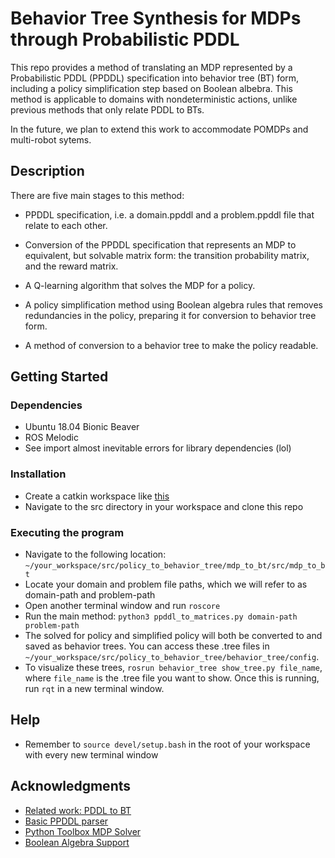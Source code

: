 # Behavior Tree Synthesis for MDPs through Probabilistic PDDL 

This repo provides a method of translating an MDP represented by a Probabilistic PDDL (PPDDL) specification into behavior tree (BT) form, including a policy simplification step based on Boolean albebra. This method is applicable to domains with nondeterministic actions, unlike previous methods that only relate PDDL to BTs.

In the future, we plan to extend this work to accommodate POMDPs and multi-robot sytems.

## Description

There are five main stages to this method:

* PPDDL specification, i.e. a domain.ppddl and a problem.ppddl file that relate to each other.

* Conversion of the PPDDL specification that represents an MDP to equivalent, but solvable matrix form: the transition probability matrix, and the reward matrix.

* A Q-learning algorithm that solves the MDP for a policy.

* A policy simplification method using Boolean algebra rules that removes redundancies in the policy, preparing it for conversion to behavior tree form.

* A method of conversion to a behavior tree to make the policy readable.

## Getting Started

### Dependencies

* Ubuntu 18.04 Bionic Beaver 
* ROS Melodic
* See import almost inevitable errors for library dependencies (lol)

### Installation

* Create a catkin workspace like [this](http://wiki.ros.org/catkin/Tutorials/create_a_workspace)
* Navigate to the src directory in your workspace and clone this repo

### Executing the program

* Navigate to the following location: 
```~/your_workspace/src/policy_to_behavior_tree/mdp_to_bt/src/mdp_to_bt```
* Locate your domain and problem file paths, which we will refer to as domain-path and problem-path
* Open another terminal window and run ```roscore```
* Run the main method:
```python3 ppddl_to_matrices.py domain-path problem-path```
* The solved for policy and simplified policy will both be converted to and saved as behavior trees. You can access these .tree files in ```~/your_workspace/src/policy_to_behavior_tree/behavior_tree/config```.
* To visualize these trees, ```rosrun behavior_tree show_tree.py file_name```, where ```file_name``` is the .tree file you want to show. Once this is running, run ```rqt``` in a new terminal window.

## Help

* Remember to ```source devel/setup.bash``` in the root of your workspace with every new terminal window

## Acknowledgments

* [Related work: PDDL to BT](https://arxiv.org/abs/2101.01964)
* [Basic PPDDL parser](https://github.com/thiagopbueno/pypddl-parser)
* [Python Toolbox MDP Solver](https://pymdptoolbox.readthedocs.io/en/latest/api/mdp.html)
* [Boolean Algebra Support](https://docs.sympy.org/latest/modules/logic.html)






